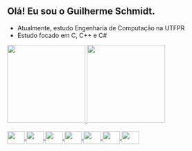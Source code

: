 ## Olá! Eu sou o Guilherme Schmidt.

- Atualmente, estudo Engenharia de Computação na UTFPR
- Estudo focado em C, C++ e C#

<div>
 <a href="https://github.com/Guilherme-Schmidt">
  <img height= "180em" src="https://github-readme-stats.vercel.app/api?username=Guilherme-Schmidt&show_icons=true&theme=dark"/>
  <img height= "180em" src="https://github-readme-stats.vercel.app/api/top-langs/?username=Guilherme-Schmidt&layout=compact&langs_count=16&theme=dark"/>
   </div>
  
<div style="display: inline_block"><br>
   <img align="center" height="30" width="40" src="https://cdn.jsdelivr.net/gh/devicons/devicon/icons/c/c-original.svg" >
       <img align="center" height="30" width="40" src="https://cdn.jsdelivr.net/gh/devicons/devicon/icons/cplusplus/cplusplus-original.svg">
       <img align="center" height="30" width="40" src="https://cdn.jsdelivr.net/gh/devicons/devicon/icons/csharp/csharp-original.svg">
       <img align="center" height="30" width="40" src="https://cdn.jsdelivr.net/gh/devicons/devicon/icons/html5/html5-original.svg">                          
       <img align="center" height="30" width="40" src="https://cdn.jsdelivr.net/gh/devicons/devicon/icons/javascript/javascript-original.svg">
       <img align="center" height="30" width="40" src="https://cdn.jsdelivr.net/gh/devicons/devicon/icons/matlab/matlab-original.svg">
       <img align="center" height="30" width="40" src="https://cdn.jsdelivr.net/gh/devicons/devicon/icons/visualstudio/visualstudio-plain.svg">

  </div>
 
